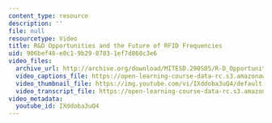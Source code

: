 ```yaml
---
content_type: resource
description: ''
file: null
resourcetype: Video
title: R&D Opportunities and the Future of RFID Frequencies
uid: 906bef46-e0c1-9b29-8783-1ef7d868c3e6
video_files:
  archive_url: http://archive.org/download/MITESD.290S05/R-D_Opportunities_Future_RFID_Frequencies-220k.mp4
  video_captions_file: https://open-learning-course-data-rc.s3.amazonaws.com/esd-290-special-topics-in-supply-chain-management-spring-2005/bc616577b95c5bc1abc0e501b14de69c_IXddoba3uQ4.vtt
  video_thumbnail_file: https://img.youtube.com/vi/IXddoba3uQ4/default.jpg
  video_transcript_file: https://open-learning-course-data-rc.s3.amazonaws.com/esd-290-special-topics-in-supply-chain-management-spring-2005/840392765ed08571c92c9c928ea5c49a_IXddoba3uQ4.pdf
video_metadata:
  youtube_id: IXddoba3uQ4
---
```

